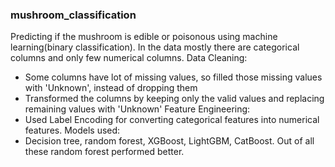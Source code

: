 ### mushroom_classification

Predicting if the mushroom is edible or poisonous using machine learning(binary classification).
In the data mostly there are categorical columns and only few numerical columns.
Data Cleaning:
- Some columns have lot of missing values, so filled those missing values with 'Unknown', instead of dropping them
- Transformed the columns by keeping only the valid values and replacing remaining values with 'Unknown'
Feature Engineering:
- Used Label Encoding for converting categorical features into numerical features.
Models used:
- Decision tree, random forest, XGBoost, LightGBM, CatBoost. Out of all these random forest performed better.

